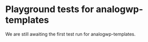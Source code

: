 # Playground tests for analogwp-templates
We are still awaiting the first test run for analogwp-templates.
